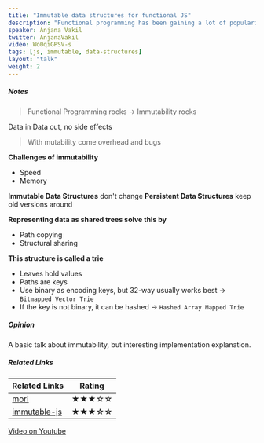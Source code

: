 ```yaml
---
title: "Immutable data structures for functional JS"
description: "Functional programming has been gaining a lot of popularity in the JS community, and with good reason: rejecting side-effects and mutability - in-place changes to data - helps avoid a lot of headaches. But when you refuse to mutate objects, you have to create a whole new object each time something changes, which can slow things down and eat up memory, making functional programming seem inefficient. That’s where immutable data structures come in - to save the day, and time and space! Also called “persistent data structures”, they help you efficiently make new “modified” versions of immutable objects, by reusing parts of the old object that you don’t need to change. In this talk we’ll take a look at how these data structures work, why they’re fantastic for functional programming, and how we can easily use them in our JS code thanks to libraries like Mori and Immutable.js."
speaker: Anjana Vakil
twitter: AnjanaVakil
video: Wo0qiGPSV-s
tags: [js, immutable, data-structures]
layout: "talk"
weight: 2
---
```


<article id="1">

##### Notes

> Functional Programming rocks -> Immutability rocks

Data in Data out, no side effects

> With mutability come overhead and bugs

**Challenges of immutability**
- Speed
- Memory

**Immutable Data Structures** don't change
**Persistent Data Structures** keep old versions around

**Representing data as shared trees solve this by**
- Path copying
- Structural sharing

**This structure is called a trie**
- Leaves hold values
- Paths are keys
- Use binary as encoding keys, but 32-way usually works best -> `Bitmapped Vector Trie`
- If the key is not binary, it can be hashed -> `Hashed Array Mapped Trie`

</article>

<article id="2">

##### Opinion

A basic talk about immutability, but interesting implementation explanation.

</article>

<article id="3">

##### Related Links

Related Links | Rating
--- | ---
[mori](http://swannodette.github.io/mori/) | ★★★☆☆
[immutable-js](https://facebook.github.io/immutable-js/) | ★★★☆☆

</article>

<article id="4">

[Video on Youtube](https://www.youtube.com/watch?v=Wo0qiGPSV-s)

</article>

